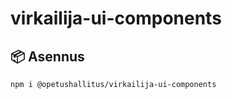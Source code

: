 # virkailija-ui-components

## 📦 Asennus

```bash
npm i @opetushallitus/virkailija-ui-components
```
